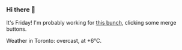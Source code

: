 ### Hi there :wave:

It's Friday! I'm probably working for [this bunch](https://github.com/kohofinancial), clicking some merge buttons.

Weather in Toronto: overcast, at +6°C.
